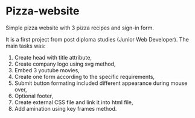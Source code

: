# Pizza-website
Simple pizza website with 3 pizza recipes and sign-in form.

It is a first project from post diploma studies (Junior Web Developer). The main tasks was:
1. Create head with title attribute,
2. Create company logo using svg method,
3. Embed 3 youtube movies,
4. Create one form according to the specific requirements,
5. Submit button formating included different appearance during mouse over,
6. Optional footer,
7. Create external CSS file and link it into html file,
8. Add amination using key frames method.
